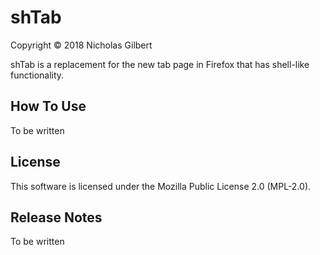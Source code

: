 # shTab

Copyright © 2018 Nicholas Gilbert

shTab is a replacement for the new tab page in Firefox that has shell-like functionality.

## How To Use
To be written

## License
This software is licensed under the Mozilla Public License 2.0 (MPL-2.0).

## Release Notes

To be written